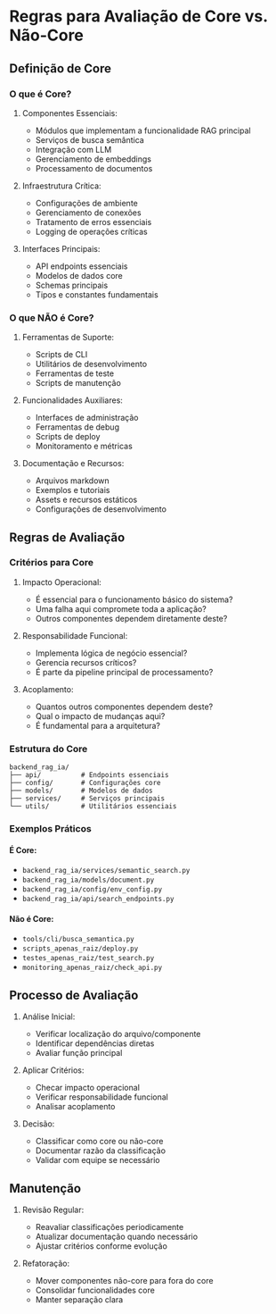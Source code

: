 # Regras para Avaliação de Core vs. Não-Core

## Definição de Core

### O que é Core?

1. Componentes Essenciais:

   - Módulos que implementam a funcionalidade RAG principal
   - Serviços de busca semântica
   - Integração com LLM
   - Gerenciamento de embeddings
   - Processamento de documentos

2. Infraestrutura Crítica:

   - Configurações de ambiente
   - Gerenciamento de conexões
   - Tratamento de erros essenciais
   - Logging de operações críticas

3. Interfaces Principais:
   - API endpoints essenciais
   - Modelos de dados core
   - Schemas principais
   - Tipos e constantes fundamentais

### O que NÃO é Core?

1. Ferramentas de Suporte:

   - Scripts de CLI
   - Utilitários de desenvolvimento
   - Ferramentas de teste
   - Scripts de manutenção

2. Funcionalidades Auxiliares:

   - Interfaces de administração
   - Ferramentas de debug
   - Scripts de deploy
   - Monitoramento e métricas

3. Documentação e Recursos:
   - Arquivos markdown
   - Exemplos e tutoriais
   - Assets e recursos estáticos
   - Configurações de desenvolvimento

## Regras de Avaliação

### Critérios para Core

1. Impacto Operacional:

   - É essencial para o funcionamento básico do sistema?
   - Uma falha aqui compromete toda a aplicação?
   - Outros componentes dependem diretamente deste?

2. Responsabilidade Funcional:

   - Implementa lógica de negócio essencial?
   - Gerencia recursos críticos?
   - É parte da pipeline principal de processamento?

3. Acoplamento:
   - Quantos outros componentes dependem deste?
   - Qual o impacto de mudanças aqui?
   - É fundamental para a arquitetura?

### Estrutura do Core

```
backend_rag_ia/
├── api/          # Endpoints essenciais
├── config/       # Configurações core
├── models/       # Modelos de dados
├── services/     # Serviços principais
└── utils/        # Utilitários essenciais
```

### Exemplos Práticos

#### É Core:

- `backend_rag_ia/services/semantic_search.py`
- `backend_rag_ia/models/document.py`
- `backend_rag_ia/config/env_config.py`
- `backend_rag_ia/api/search_endpoints.py`

#### Não é Core:

- `tools/cli/busca_semantica.py`
- `scripts_apenas_raiz/deploy.py`
- `testes_apenas_raiz/test_search.py`
- `monitoring_apenas_raiz/check_api.py`

## Processo de Avaliação

1. Análise Inicial:

   - Verificar localização do arquivo/componente
   - Identificar dependências diretas
   - Avaliar função principal

2. Aplicar Critérios:

   - Checar impacto operacional
   - Verificar responsabilidade funcional
   - Analisar acoplamento

3. Decisão:
   - Classificar como core ou não-core
   - Documentar razão da classificação
   - Validar com equipe se necessário

## Manutenção

1. Revisão Regular:

   - Reavaliar classificações periodicamente
   - Atualizar documentação quando necessário
   - Ajustar critérios conforme evolução

2. Refatoração:
   - Mover componentes não-core para fora do core
   - Consolidar funcionalidades core
   - Manter separação clara
